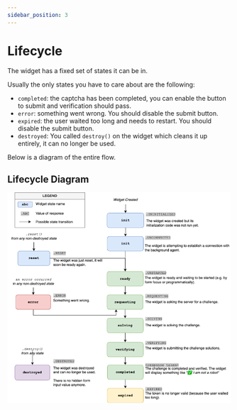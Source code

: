 ```yaml
---
sidebar_position: 3
---
```


# Lifecycle

The widget has a fixed set of states it can be in.

Usually the only states you have to care about are the following:
* `completed`: the captcha has been completed, you can enable the button to submit and verification should pass.
* `error`: something went wrong. You should disable the submit button.
* `expired`: the user waited too long and needs to restart. You should disable the submit button.
* `destroyed`: You called `destroy()` on the widget which cleans it up entirely, it can no longer be used.

Below is a diagram of the entire flow.

## Lifecycle Diagram

![Widget Lifecycle Diagram](./widget_lifecycle.png)